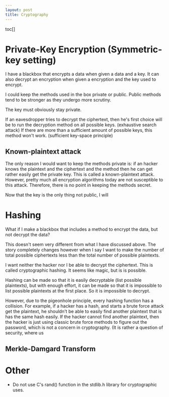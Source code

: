 ```yaml
---
layout: post
title: Cryptography
---
```

toc[]
# Private-Key Encryption (Symmetric-key setting)
I have a blackbox that encrypts a data when given a data and a key. It can also decrypt an encryption when given a encryption and the key used to encrypt.

I could keep the methods used in the box private or public. Public methods tend to be stronger as they undergo more scrutiny.

The key must obviously stay private.

If an eavesdropper tries to decrypt the ciphertext, then he's first choice will be to  run the decryption method on all possible keys. (exhaustive search attack) If there are more than a sufficient amount of possible keys, this method won't work. (sufficient key-space principle)

## Known-plaintext attack
The only reason I would want to keep the methods private is: if an hacker knows the plaintext and the ciphertext and the method then he can get rather easily get the private key. This is called a known-plaintext attack. However, pretty much all encryption algorithms today are not susceptible to this attack. Therefore, there is no point in keeping the methods secret.

Now that the key is the only thing not public, I will

# Hashing
What if I make a blackbox that includes a method to encrypt the data, but not decrypt the data?

This doesn't seem very different from what I have discussed above. The story completely changes however when I say I want to make the number of total possible ciphertexts less than the total number of possible plaintexts.

I want neither the hacker nor I be able to decrypt the ciphertext. This is called cryptographic hashing. It seems like magic, but is is possible.

Hashing can be made so that it is easily decryptable (list possible plaintexts), but with enough effort, it can be made so that it is impossible to list possible plaintexts at the first place. So it is impossible to decrypt.

However, due to the pigeonhole principle, every hashing function has a collision. For example, if a hacker has a hash, and starts a brute force attack get the plaintext, he shouldn't be able to easily find another plaintext that is has the same hash easily. If the hacker cannot find another plaintext, then the hacker is just using classic brute force methods to figure out the password, which is not a concern in cryptography. (It is rather a question of security, where us

## Merkle-Damgard Transform

# Other
* Do not use C's rand() function in the stdlib.h library for cryptographic uses.
<!--stackedit_data:
eyJoaXN0b3J5IjpbLTE0MzcyNDA0OTksLTE3MjgxMDgxNjIsND
k4NjcxMDY0LDE5MDgxOTYzNDgsMTA3NjE1MTg4MSw2NzExNTYz
ODEsLTEwNzcwMTA1MjksLTE4NzI5NDI5NjEsLTE2MTc3ODg0OT
AsLTEwMDc2MTI4MTMsMTc2NzkxMDExNSwxMzM0NDc2MjIxLC0y
MDEzNjAzODkyLDUzNjk5ODM4NF19
-->
